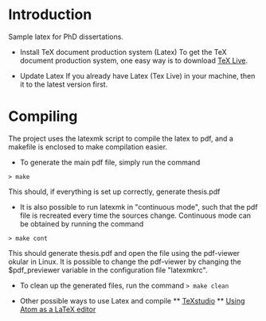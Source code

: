 Introduction
============

Sample latex for PhD dissertations.

* Install TeX document production system (Latex)
To get the TeX document production system, one easy way is to download [TeX Live](https://www.tug.org/texlive/).

* Update Latex
If you already have Latex (Tex Live) in your machine,
then it to the latest version first.

Compiling
=========

The project uses the latexmk script to compile the latex to pdf, and a makefile
is enclosed to make compilation easier.

* To generate the main pdf file, simply run the command

`> make`

This should, if everything is set up correctly, generate thesis.pdf

* It is also possible to run latexmk in "continuous mode", such that the pdf file
is recreated every time the sources change. Continuous mode can be obtained by
running the command

`> make cont`

This should generate thesis.pdf and open the file using the pdf-viewer okular in Linux.
It is possible to change the pdf-viewer by changing the $pdf_previewer variable
in the configuration file "latexmkrc".

* To clean up the generated files, run the command
`> make clean`

* Other possible ways to use Latex and compile
** [TeXstudio](https://www.texstudio.org/)
** [Using Atom as a LaTeX editor](https://medium.com/@lucasrebscher/using-atom-as-a-latex-editor-93756de3d726)
